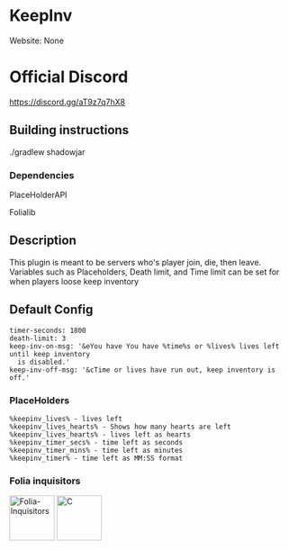 # KeepInv
Website: None

# Official Discord 

https://discord.gg/aT9z7q7hX8

## Building instructions

./gradlew shadowjar

### Dependencies

PlaceHolderAPI

Folialib
 
## Description

This plugin is meant to be servers who's player join, die, then leave. Variables such as Placeholders, Death limit, and Time limit can be set for when players loose keep inventory


## Default Config

```
timer-seconds: 1800
death-limit: 3
keep-inv-on-msg: '&eYou have You have %time%s or %lives% lives left until keep inventory
  is disabled.'
keep-inv-off-msg: '&cTime or lives have run out, keep inventory is off.'

```
### PlaceHolders

```
%keepinv_lives% - lives left
%keepinv_lives_hearts% - Shows how many hearts are left
%keepinv_lives_hearts% - lives left as hearts
%keepinv_timer_secs% - time left as seconds
%keepinv_timer_mins% - time left as minutes
%keepinv_timer% - time left as MM:SS format
```

### Folia inquisitors

[<img src="https://github.com/Folia-Inquisitors.png" width=80 alt="Folia-Inquisitors">](https://github.com/orgs/Folia-Inquisitors/repositories)
[<img src="https://github.com/ChromMob.png" width=80 alt="C">](https://github.com/ChromeMob)
